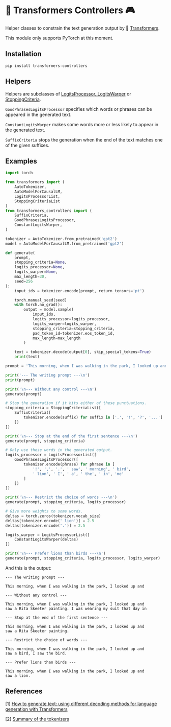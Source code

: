 # 🤗 Transformers Controllers 🎮

Helper classes to constrain the text generation output by 🤗 [Transformers](https://huggingface.co/transformers/).

This module only supports PyTorch at this moment.

## Installation

```
pip install transformers-controllers
```

## Helpers

Helpers are subclasses of
[LogitsProcessor, LogitsWarper](https://huggingface.co/transformers/_modules/transformers/generation_logits_process.html) or
[StoppingCriteria](https://huggingface.co/transformers/_modules/transformers/generation_stopping_criteria.html).

`GoodPhrasesLogitsProcessor` specifies which words or phrases can be appeared in the generated text.

`ConstantLogitsWarper` makes some words more or less likely to appear in the generated text.

`SuffixCriteria` stops the generation when the end of the text matches one of the given suffixes.

## Examples

```python
import torch

from transformers import (
    AutoTokenizer,
    AutoModelForCausalLM,
    LogitsProcessorList,
    StoppingCriteriaList
)
from transformers_controllers import (
    SuffixCriteria,
    GoodPhrasesLogitsProcessor,
    ConstantLogitsWarper,
)

tokenizer = AutoTokenizer.from_pretrained('gpt2')
model = AutoModelForCausalLM.from_pretrained('gpt2')

def generate(
    prompt,
    stopping_criteria=None,
    logits_processor=None,
    logits_warper=None,
    max_length=30,
    seed=256
):
    input_ids = tokenizer.encode(prompt, return_tensors='pt')

    torch.manual_seed(seed)
    with torch.no_grad():
        output = model.sample(
            input_ids,
            logits_processor=logits_processor,
            logits_warper=logits_warper,
            stopping_criteria=stopping_criteria,
            pad_token_id=tokenizer.eos_token_id,
            max_length=max_length
        )

    text = tokenizer.decode(output[0], skip_special_tokens=True)
    print(text)

prompt = 'This morning, when I was walking in the park, I looked up and'

print('--- The writing prompt ---\n')
print(prompt)

print('\n--- Without any control ---\n')
generate(prompt)

# Stop the generation if it hits either of these punctuations.
stopping_criteria = StoppingCriteriaList([
    SuffixCriteria([
        tokenizer.encode(suffix) for suffix in ['.', '!', '?', '...']
    ])
])

print('\n--- Stop at the end of the first sentence ---\n')
generate(prompt, stopping_criteria)

# Only use these words in the generated output.
logits_processor = LogitsProcessorList([
    GoodPhrasesLogitsProcessor([
        tokenizer.encode(phrase) for phrase in [
            '!', ',', '.', ' saw', ' morning', ' bird',
            ' lion', ' I', ' a', ' the', ' in', 'me'
        ]
    ])
])

print('\n--- Restrict the choice of words ---\n')
generate(prompt, stopping_criteria, logits_processor)

# Give more weights to some words.
deltas = torch.zeros(tokenizer.vocab_size)
deltas[tokenizer.encode(' lion')] = 2.5
deltas[tokenizer.encode('.')] = 2.5

logits_warper = LogitsProcessorList([
    ConstantLogitsWarper(deltas)
])

print('\n--- Prefer lions than birds ---\n')
generate(prompt, stopping_criteria, logits_processor, logits_warper)
```

And this is the output:
```
--- The writing prompt ---

This morning, when I was walking in the park, I looked up and

--- Without any control ---

This morning, when I was walking in the park, I looked up and
saw a Rita Skeeter painting. I was wearing my suit that day in

--- Stop at the end of the first sentence ---

This morning, when I was walking in the park, I looked up and
saw a Rita Skeeter painting.

--- Restrict the choice of words ---

This morning, when I was walking in the park, I looked up and
saw a bird, I saw the bird.

--- Prefer lions than birds ---

This morning, when I was walking in the park, I looked up and
saw a lion.
```

## References

[1] [How to generate text: using different decoding methods for language generation with Transformers](https://huggingface.co/blog/how-to-generate)

[2] [Summary of the tokenizers](https://huggingface.co/transformers/master/tokenizer_summary.html)
